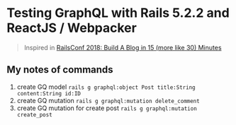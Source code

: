 # Testing GraphQL with Rails 5.2.2 and ReactJS / Webpacker

> Inspired in [RailsConf 2018: Build A Blog in 15 (more like 30) Minutes](https://www.youtube.com/watch?v=f-qY37JIdg0)

## My notes of commands
1. create GQ model `rails g graphql:object Post title:String content:String id:ID`
2. create GQ mutation `rails g graphql:mutation delete_comment`
3. create GQ mutation for create post `rails g graphql:mutation create_post`


